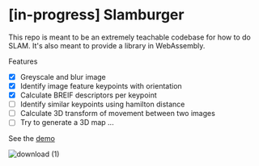 # [in-progress] Slamburger

This repo is meant to be an extremely teachable codebase for how to do SLAM.  It's also meant to provide a library in WebAssembly.

Features
- [X] Greyscale and blur image
- [X] Identify image feature keypoints with orientation
- [X] Calculate BREIF descriptors per keypoint
- [ ] Identify similar keypoints using hamilton distance
- [ ] Calculate 3D transform of movement between two images
- [ ] Try to generate a 3D map ...

See the [demo](https://richardanaya.github.io/slamburger/index.html)


![download (1)](https://user-images.githubusercontent.com/294042/225192592-14ff5f43-fdea-4fe1-afa1-470e5eeb59fb.png)

